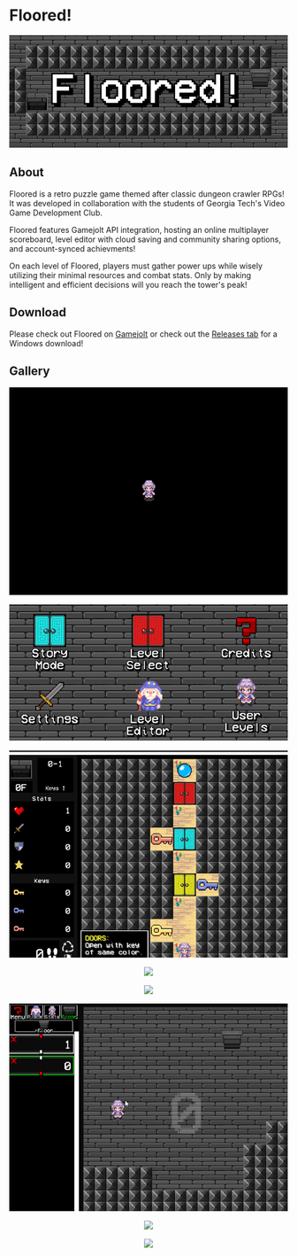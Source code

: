 # Floored!

<p align="center"><img src=images/floored.PNG></img></p>

## About

Floored is a retro puzzle game themed after classic dungeon crawler RPGs! It was developed in collaboration with the students of Georgia Tech's Video Game Development Club.

Floored features Gamejolt API integration, hosting an online multiplayer scoreboard, level editor with cloud saving and community sharing options, and account-synced achievments!

On each level of Floored, players must gather power ups while wisely utilizing their minimal resources and combat stats. Only by making intelligent and efficient decisions will you reach the tower's peak!

## Download

Please check out Floored on [Gamejolt](https://gamejolt.com/games/floored/317865) or check out the [Releases tab](https://github.com/KouriiRaiko/Floored/releases) for a Windows download!

## Gallery

<p align="center"><img src=images/intro.gif></img></p>

<p align="center"><img src=images/menu.PNG></img></p>

<p align="center"><img src=images/keys-1.gif></img></p>

<p align="center"><img src=images/combat-1.gif></img></p>

<p align="center"><img src=images/seal-2.gif></img></p>

<p align="center"><img src=images/level-editor.gif></img></p>

<p align="center"><img src=images/bare-necessities.gif></img></p>

<p align="center"><img src=images/seal-2.gif></img></p>
